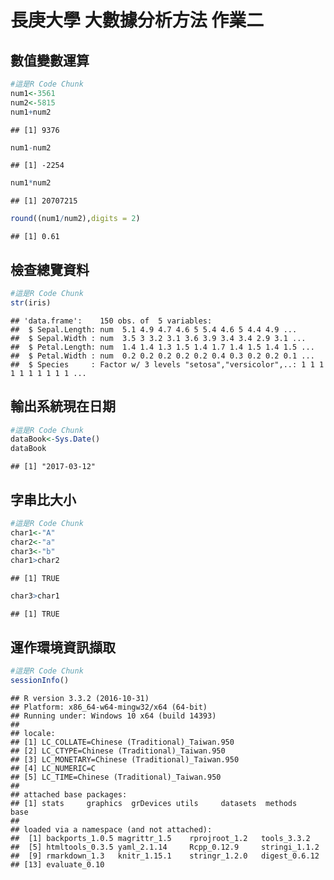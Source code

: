 長庚大學 大數據分析方法 作業二
================

數值變數運算
------------

``` r
#這是R Code Chunk
num1<-3561
num2<-5815
num1+num2
```

    ## [1] 9376

``` r
num1-num2
```

    ## [1] -2254

``` r
num1*num2
```

    ## [1] 20707215

``` r
round((num1/num2),digits = 2)
```

    ## [1] 0.61

檢查總覽資料
------------

``` r
#這是R Code Chunk
str(iris)
```

    ## 'data.frame':    150 obs. of  5 variables:
    ##  $ Sepal.Length: num  5.1 4.9 4.7 4.6 5 5.4 4.6 5 4.4 4.9 ...
    ##  $ Sepal.Width : num  3.5 3 3.2 3.1 3.6 3.9 3.4 3.4 2.9 3.1 ...
    ##  $ Petal.Length: num  1.4 1.4 1.3 1.5 1.4 1.7 1.4 1.5 1.4 1.5 ...
    ##  $ Petal.Width : num  0.2 0.2 0.2 0.2 0.2 0.4 0.3 0.2 0.2 0.1 ...
    ##  $ Species     : Factor w/ 3 levels "setosa","versicolor",..: 1 1 1 1 1 1 1 1 1 1 ...

輸出系統現在日期
----------------

``` r
#這是R Code Chunk
dataBook<-Sys.Date()
dataBook
```

    ## [1] "2017-03-12"

字串比大小
----------

``` r
#這是R Code Chunk
char1<-"A"
char2<-"a"
char3<-"b"
char1>char2
```

    ## [1] TRUE

``` r
char3>char1
```

    ## [1] TRUE

運作環境資訊擷取
----------------

``` r
#這是R Code Chunk
sessionInfo()
```

    ## R version 3.3.2 (2016-10-31)
    ## Platform: x86_64-w64-mingw32/x64 (64-bit)
    ## Running under: Windows 10 x64 (build 14393)
    ## 
    ## locale:
    ## [1] LC_COLLATE=Chinese (Traditional)_Taiwan.950 
    ## [2] LC_CTYPE=Chinese (Traditional)_Taiwan.950   
    ## [3] LC_MONETARY=Chinese (Traditional)_Taiwan.950
    ## [4] LC_NUMERIC=C                                
    ## [5] LC_TIME=Chinese (Traditional)_Taiwan.950    
    ## 
    ## attached base packages:
    ## [1] stats     graphics  grDevices utils     datasets  methods   base     
    ## 
    ## loaded via a namespace (and not attached):
    ##  [1] backports_1.0.5 magrittr_1.5    rprojroot_1.2   tools_3.3.2    
    ##  [5] htmltools_0.3.5 yaml_2.1.14     Rcpp_0.12.9     stringi_1.1.2  
    ##  [9] rmarkdown_1.3   knitr_1.15.1    stringr_1.2.0   digest_0.6.12  
    ## [13] evaluate_0.10
